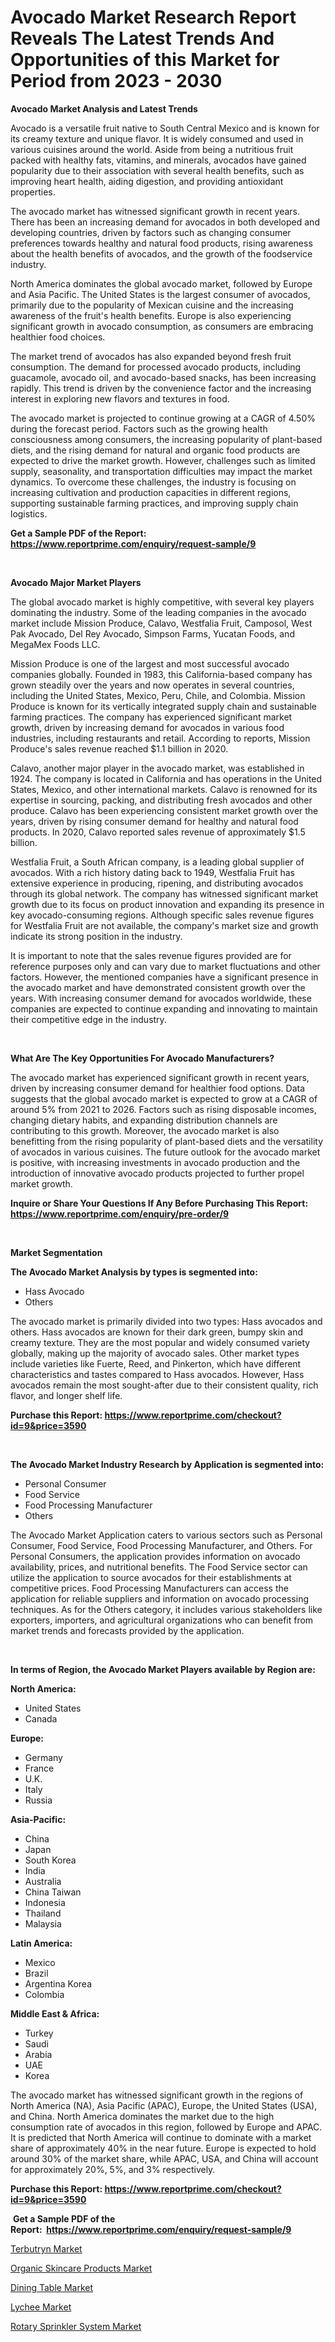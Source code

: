 <p><h1>Avocado Market Research Report Reveals The Latest Trends And Opportunities of this Market for Period from 2023 - 2030</h1></p><p><strong>Avocado Market Analysis and Latest Trends</strong></p>
<p><p>Avocado is a versatile fruit native to South Central Mexico and is known for its creamy texture and unique flavor. It is widely consumed and used in various cuisines around the world. Aside from being a nutritious fruit packed with healthy fats, vitamins, and minerals, avocados have gained popularity due to their association with several health benefits, such as improving heart health, aiding digestion, and providing antioxidant properties.</p><p>The avocado market has witnessed significant growth in recent years. There has been an increasing demand for avocados in both developed and developing countries, driven by factors such as changing consumer preferences towards healthy and natural food products, rising awareness about the health benefits of avocados, and the growth of the foodservice industry.</p><p>North America dominates the global avocado market, followed by Europe and Asia Pacific. The United States is the largest consumer of avocados, primarily due to the popularity of Mexican cuisine and the increasing awareness of the fruit's health benefits. Europe is also experiencing significant growth in avocado consumption, as consumers are embracing healthier food choices.</p><p>The market trend of avocados has also expanded beyond fresh fruit consumption. The demand for processed avocado products, including guacamole, avocado oil, and avocado-based snacks, has been increasing rapidly. This trend is driven by the convenience factor and the increasing interest in exploring new flavors and textures in food.</p><p>The avocado market is projected to continue growing at a CAGR of 4.50% during the forecast period. Factors such as the growing health consciousness among consumers, the increasing popularity of plant-based diets, and the rising demand for natural and organic food products are expected to drive the market growth. However, challenges such as limited supply, seasonality, and transportation difficulties may impact the market dynamics. To overcome these challenges, the industry is focusing on increasing cultivation and production capacities in different regions, supporting sustainable farming practices, and improving supply chain logistics.</p></p>
<p><strong>Get a Sample PDF of the Report:&nbsp; <a href="https://www.reportprime.com/enquiry/request-sample/9">https://www.reportprime.com/enquiry/request-sample/9</a></strong></p>
<p>&nbsp;</p>
<p><strong>Avocado Major Market Players</strong></p>
<p><p>The global avocado market is highly competitive, with several key players dominating the industry. Some of the leading companies in the avocado market include Mission Produce, Calavo, Westfalia Fruit, Camposol, West Pak Avocado, Del Rey Avocado, Simpson Farms, Yucatan Foods, and MegaMex Foods LLC.</p><p>Mission Produce is one of the largest and most successful avocado companies globally. Founded in 1983, this California-based company has grown steadily over the years and now operates in several countries, including the United States, Mexico, Peru, Chile, and Colombia. Mission Produce is known for its vertically integrated supply chain and sustainable farming practices. The company has experienced significant market growth, driven by increasing demand for avocados in various food industries, including restaurants and retail. According to reports, Mission Produce's sales revenue reached $1.1 billion in 2020.</p><p>Calavo, another major player in the avocado market, was established in 1924. The company is located in California and has operations in the United States, Mexico, and other international markets. Calavo is renowned for its expertise in sourcing, packing, and distributing fresh avocados and other produce. Calavo has been experiencing consistent market growth over the years, driven by rising consumer demand for healthy and natural food products. In 2020, Calavo reported sales revenue of approximately $1.5 billion.</p><p>Westfalia Fruit, a South African company, is a leading global supplier of avocados. With a rich history dating back to 1949, Westfalia Fruit has extensive experience in producing, ripening, and distributing avocados through its global network. The company has witnessed significant market growth due to its focus on product innovation and expanding its presence in key avocado-consuming regions. Although specific sales revenue figures for Westfalia Fruit are not available, the company's market size and growth indicate its strong position in the industry.</p><p>It is important to note that the sales revenue figures provided are for reference purposes only and can vary due to market fluctuations and other factors. However, the mentioned companies have a significant presence in the avocado market and have demonstrated consistent growth over the years. With increasing consumer demand for avocados worldwide, these companies are expected to continue expanding and innovating to maintain their competitive edge in the industry.</p></p>
<p>&nbsp;</p>
<p><strong>What Are The Key Opportunities For Avocado Manufacturers?</strong></p>
<p><p>The avocado market has experienced significant growth in recent years, driven by increasing consumer demand for healthier food options. Data suggests that the global avocado market is expected to grow at a CAGR of around 5% from 2021 to 2026. Factors such as rising disposable incomes, changing dietary habits, and expanding distribution channels are contributing to this growth. Moreover, the avocado market is also benefitting from the rising popularity of plant-based diets and the versatility of avocados in various cuisines. The future outlook for the avocado market is positive, with increasing investments in avocado production and the introduction of innovative avocado products projected to further propel market growth.</p></p>
<p><strong>Inquire or Share Your Questions If Any Before Purchasing This Report: <a href="https://www.reportprime.com/enquiry/pre-order/9">https://www.reportprime.com/enquiry/pre-order/9</a></strong></p>
<p>&nbsp;</p>
<p><strong>Market Segmentation</strong></p>
<p><strong>The Avocado Market Analysis by types is segmented into:</strong></p>
<p><ul><li>Hass Avocado</li><li>Others</li></ul></p>
<p><p>The avocado market is primarily divided into two types: Hass avocados and others. Hass avocados are known for their dark green, bumpy skin and creamy texture. They are the most popular and widely consumed variety globally, making up the majority of avocado sales. Other market types include varieties like Fuerte, Reed, and Pinkerton, which have different characteristics and tastes compared to Hass avocados. However, Hass avocados remain the most sought-after due to their consistent quality, rich flavor, and longer shelf life.</p></p>
<p><strong>Purchase this Report:&nbsp;<a href="https://www.reportprime.com/checkout?id=9&price=3590">https://www.reportprime.com/checkout?id=9&price=3590</a></strong></p>
<p>&nbsp;</p>
<p><strong>The Avocado Market Industry Research by Application is segmented into:</strong></p>
<p><ul><li>Personal Consumer</li><li>Food Service</li><li>Food Processing Manufacturer</li><li>Others</li></ul></p>
<p><p>The Avocado Market Application caters to various sectors such as Personal Consumer, Food Service, Food Processing Manufacturer, and Others. For Personal Consumers, the application provides information on avocado availability, prices, and nutritional benefits. The Food Service sector can utilize the application to source avocados for their establishments at competitive prices. Food Processing Manufacturers can access the application for reliable suppliers and information on avocado processing techniques. As for the Others category, it includes various stakeholders like exporters, importers, and agricultural organizations who can benefit from market trends and forecasts provided by the application.</p></p>
<p>&nbsp;</p>
<p><strong>In terms of Region, the Avocado Market Players available by Region are:</strong></p>
<p>
    <p> <strong> North America: </strong>
        <ul>
            <li>United States</li>
            <li>Canada</li>
        </ul>
        </p> 
    <p> <strong> Europe: </strong>
        <ul>
            <li>Germany</li>
            <li>France</li>
            <li>U.K.</li>
            <li>Italy</li>
            <li>Russia</li>
        </ul>
        </p> 
    <p> <strong> Asia-Pacific: </strong>
        <ul>
            <li>China</li>
            <li>Japan</li>
            <li>South Korea</li>
            <li>India</li>
            <li>Australia</li>
            <li>China Taiwan</li>
            <li>Indonesia</li>
            <li>Thailand</li>
            <li>Malaysia</li>
        </ul>
        </p> 
    <p> <strong> Latin America: </strong>
        <ul>
            <li>Mexico</li>
            <li>Brazil</li>
            <li>Argentina Korea</li>
            <li>Colombia</li>
        </ul>
        </p> 
    <p> <strong> Middle East & Africa: </strong>
        <ul>
            <li>Turkey</li>
            <li>Saudi</li>
            <li>Arabia</li>
            <li>UAE</li>
            <li>Korea</li>
        </ul>
    </p>
    </p>
<p><p>The avocado market has witnessed significant growth in the regions of North America (NA), Asia Pacific (APAC), Europe, the United States (USA), and China. North America dominates the market due to the high consumption rate of avocados in this region, followed by Europe and APAC. It is predicted that North America will continue to dominate with a market share of approximately 40% in the near future. Europe is expected to hold around 30% of the market share, while APAC, USA, and China will account for approximately 20%, 5%, and 3% respectively.</p></p>
<p><strong>Purchase this Report: <a href="https://www.reportprime.com/checkout?id=9&price=3590">https://www.reportprime.com/checkout?id=9&price=3590</a></strong></p>
<p>&nbsp;<strong>Get a Sample PDF of the Report:&nbsp;&nbsp;<a href="https://www.reportprime.com/enquiry/request-sample/9">https://www.reportprime.com/enquiry/request-sample/9</a></strong></p>
<p><strong></strong></p>
<p><p><a href="https://github.com/grishafomin4852/Market-Research-Report-List-1/blob/main/terbutryn-market.md">Terbutryn Market</a></p><p><a href="https://medium.com/@dylangilbert65/organic-skincare-products-market-size-and-market-trends-complete-industry-overview-2023-to-2030-ad4f9697a978">Organic Skincare Products Market</a></p><p><a href="https://medium.com/@randyrose31/dining-table-market-outlook-industry-overview-and-forecast-2023-to-2030-1ac59a32ab62">Dining Table Market</a></p><p><a href="https://medium.com/@donaldmendez2018/lychee-market-the-key-to-successful-business-strategy-forecast-till-2030-27e19f7f6f70">Lychee Market</a></p><p><a href="https://github.com/ruslanpoljakovrd177/Market-Research-Report-List-1/blob/main/rotary-sprinkler-system-market.md">Rotary Sprinkler System Market</a></p></p>